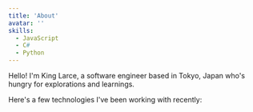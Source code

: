 ```yaml
---
title: 'About'
avatar: ''
skills:
  - JavaScript
  - C#
  - Python
---
```


Hello! I'm King Larce, a software engineer based in Tokyo, Japan who's hungry for explorations and
learnings.

Here's a few technologies I've been working with recently:
